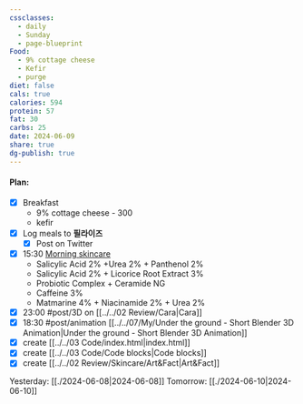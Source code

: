 ```yaml
---
cssclasses:
  - daily
  - Sunday
  - page-blueprint
Food:
  - 9% cottage cheese
  - Kefir
  - purge
diet: false
cals: true
calories: 594
protein: 57
fat: 30
carbs: 25
date: 2024-06-09
share: true
dg-publish: true
---
```

#### Plan:
- [x] Breakfast
	- 9% cottage cheese - 300
	- kefir
- [x] Log meals to **필라이즈**
	- [x] Post on Twitter
- [x] 15:30 [Morning skincare](../../AM.png)
	- Salicylic Acid 2% +Urea 2% + Panthenol 2%
	- Salicylic Acid 2% + Licorice Root Extract 3%
	- Probiotic Complex + Ceramide NG
	- Caffeine 3%
	- Matmarine 4% + Niacinamide 2% + Urea 2%
- [x] 23:00 #post/3D on [[../../02 Review/Cara|Cara]]
- [x] 18:30 #post/animation  [[../../07/My/Under the ground - Short Blender 3D Animation|Under the ground - Short Blender 3D Animation]]
- [x] create [[../../03 Code/index.html|index.html]]
- [x] create [[../../03 Code/Code blocks|Code blocks]]
- [x] create [[../../02 Review/Skincare/Art&Fact|Art&Fact]]

Yesterday: [[./2024-06-08|2024-06-08]]
Tomorrow: [[./2024-06-10|2024-06-10]]